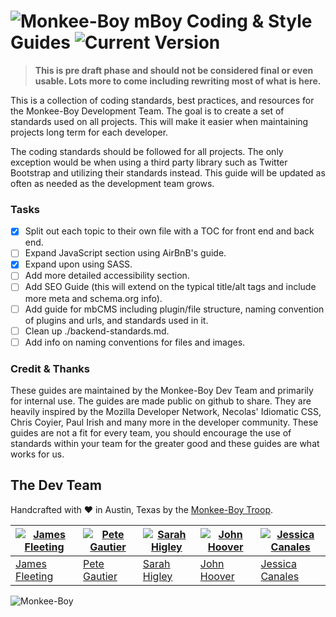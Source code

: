 ![Monkee-Boy](https://dujrsrsgsd3nh.cloudfront.net/img/emoticons/113009/mboy-1403710932.jpg) mBoy Coding & Style Guides ![Current Version](https://img.shields.io/badge/version-0.0.0--alpha-green.svg)
==============

> **This is pre draft phase and should not be considered final or even usable. Lots more to come including rewriting most of what is here.**

This is a collection of coding standards, best practices, and resources for the Monkee-Boy Development Team. The goal is to create a set of standards used on all projects. This will make it easier when maintaining projects long term for each developer.

The coding standards should be followed for all projects. The only exception would be when using a third party library such as Twitter Bootstrap and utilizing their standards instead. This guide will be updated as often as needed as the development team grows.

### Tasks

* [x] Split out each topic to their own file with a TOC for front end and back end.
* [ ] Expand JavaScript section using AirBnB's guide.
* [x] Expand upon using SASS.
* [ ] Add more detailed accessibility section.
* [ ] Add SEO Guide (this will extend on the typical title/alt tags and include more meta and schema.org info).
* [ ] Add guide for mbCMS including plugin/file structure, naming convention of plugins and urls, and standards used in it.
* [ ] Clean up ./backend-standards.md.
* [ ] Add info on naming conventions for files and images.

### Credit & Thanks

These guides are maintained by the Monkee-Boy Dev Team and primarily for internal use. The guides are made public on github to share. They are heavily inspired by the Mozilla Developer Network, Necolas' Idiomatic CSS, Chris Coyier, Paul Irish and many more in the developer community. These guides are not a fit for every team, you should encourage the use of standards within your team for the greater good and these guides are what works for us.

## The Dev Team

Handcrafted with ♥ in Austin, Texas by the [Monkee-Boy Troop](http://www.monkee-boy.com/about/the-troop.php).

| [![James Fleeting](https://avatars0.githubusercontent.com/u/23062?s=100)](https://github.com/fleeting) | [![Pete Gautier](https://avatars3.githubusercontent.com/u/5394199?s=100)](https://github.com/pgautier404) | [![Sarah Higley](https://avatars3.githubusercontent.com/u/3819570?s=100)](https://github.com/smhigley) | [![John Hoover](https://avatars2.githubusercontent.com/u/48278?s=100)](https://github.com/defvayne23) | [![Jessica Canales](https://avatars3.githubusercontent.com/u/6892358?s=100)](https://github.com/jesscanales) |
|---|---|---|---|---|
| [James Fleeting](http://github.com/fleeting) | [Pete Gautier](https://github.com/pgautier404) | [Sarah Higley](https://github.com/smhigley) | [John Hoover](https://github.com/defvayne23) | [Jessica Canales](https://github.com/jesscanales) |

![Monkee-Boy](http://www.monkee-boy.com/img/logo-withtag-vertical-dark.jpg)
